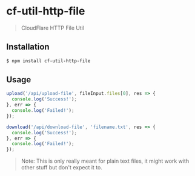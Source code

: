 # cf-util-http-file

> CloudFlare HTTP File Util

## Installation

```sh
$ npm install cf-util-http-file
```

## Usage

```js
upload('/api/upload-file', fileInput.files[0], res => {
  console.log('Success!');
}, err => {
  console.log('Failed!');
});
```

```js
download('/api/download-file', 'filename.txt', res => {
  console.log('Success!');
}, err => {
  console.log('Failed!');
});
```

> Note: This is only really meant for plain text files, it might work with other
> stuff but don't expect it to.
